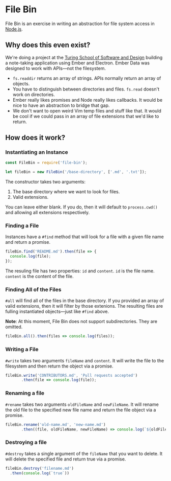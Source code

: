 # File Bin

File Bin is an exercise in writing an abstraction for file system access in [Node.js].

[Node.js]: http://nodejs.org

## Why does this even exist?

We're doing a project at the [Turing School of Software and Design][turing] building a note-taking application using Ember and Electron. Ember Data was designed to work with APIs—not the filesystem.

- `fs.readdir` returns an array of strings. APIs normally return an array of objects.
- You have to distinguish between directories and files. `fs.read` doesn't work on directories.
- Ember really likes promises and Node really likes callbacks. It would be nice to have an abstraction to bridge that gap.
- We don't want to open weird Vim temp files and stuff like that. It would be cool if we could pass in an array of file extensions that we'd like to return.

[turing]: http://turing.io

## How does it work?

### Instantiating an Instance

```js
const FileBin = require('file-bin');

let fileBin = new FileBin('/base-directory', ['.md', '.txt']);
```

The constructor takes two arguments:

1. The base directory where we want to look for files.
2. Valid extensions.

You can leave either blank. If you do, then it will default to `process.cwd()` and allowing all extensions respectively.

### Finding a File

Instances have a `#find` method that will look for a file with a given file name and return a promise.

```js
fileBin.find('README.md').then(file => {
  console.log(file);
});
```

The resuling file has two properties: `id` and `content`. `id` is the file name. `content` is the content of the file.

### Finding All of the Files

`#all` will find all of the files in the base directory. If you provided an array of valid extensions, then it will filter by those extenions. The resulting files are fulling instantiated objects—just like `#find` above.

**Note**: At this moment, File Bin does not support subdirectories. They are omitted.

```js
fileBin.all().then(files => console.log(files));
```

### Writing a File

`#write` takes two arguments `fileName` and `content`. It will write the file to the filesystem and then return the object via a promise.

```js
fileBin.write('CONTRIBUTORS.md', 'Pull requests accepted')
       .then(file => console.log(file));
```

### Renaming a file

`#rename` takes two arguments `oldFileName` and `newFileName`. It will rename the old file to the specified new file name and return the file object via a promise.

```js
fileBin.rename('old-name.md', 'new-name.md')
       .then((file, oldFileName, newFileName) => console.log(`${oldFileName} was successfully renamed to ${newFileName}.`)
```

### Destroying a file

`#destroy` takes a single argument of the `fileName` that you want to delete. It will delete the specified file and return true via a promise.

```js
fileBin.destroy('filename.md')
  .then(console.log(`true`))
```
